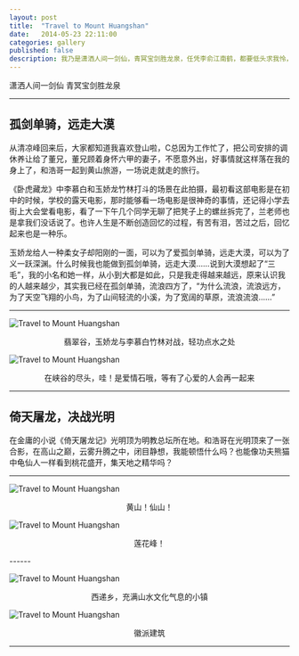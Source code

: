 ```yaml
---
layout: post
title:  "Travel to Mount Huangshan"
date:   2014-05-23 22:11:00
categories: gallery
published: false
description: 我乃是潇洒人间一剑仙，青冥宝剑胜龙泉，任凭李俞江南鹤，都要低头求我怜，沙漠飞来一条龙，神来无影去无踪，今朝踏破峨嵋顶，明日拔去武当峰。
---
```


<span class="post__tag--blue">潇洒人间一剑仙</span>
<span class="post__tag">青冥宝剑胜龙泉</span>

------

## 孤剑单骑，远走大漠

从清凉峰回来后，大家都知道我喜欢登山啦，C总因为工作忙了，把公司安排的调休养让给了董兄，董兄顾着身怀六甲的妻子，不愿意外出，好事情就这样落在我的身上了，和浩哥一起到黄山旅游，一场说走就走的旅行。

《卧虎藏龙》中李慕白和玉娇龙竹林打斗的场景在此拍摄，最初看这部电影是在初中的时候，学校的露天电影，那时能够看一场电影是很神奇的事情，还记得小学去街上大会堂看电影，看了一下午几个同学无聊了把凳子上的螺丝拆完了，兰老师也是拿我们没话说了。也许人生是不断创造回忆的过程，有苦有泪，苦过之后，回忆起来也是一种乐。

玉娇龙给人一种柔女子却阳刚的一面，可以为了爱孤剑单骑，远走大漠，可以为了义一跃深渊。什么时候我也能做到孤剑单骑，远走大漠……说到大漠想起了“三毛”，我的小名和她一样，从小到大都是如此，只是我走得越来越远，原来认识我的人越来越少，其实我已经在孤剑单骑，流浪四方了，“为什么流浪，流浪远方，为了天空飞翔的小鸟，为了山间轻流的小溪，为了宽阔的草原，流浪流浪……”

------

![Travel to Mount Huangshan]({{site.imgurl}}/huangshan/01_zpsza5jp1br.jpg)

<p align="center">翡翠谷，玉娇龙与李慕白竹林对战，轻功点水之处</p>

![Travel to Mount Huangshan]({{site.imgurl}}/huangshan/02_zpspmbpwdia.jpg)

<p align="center">在峡谷的尽头，哇！是爱情石哦，等有了心爱的人会再一起来</p>

------

## 倚天屠龙，决战光明

在金庸的小说《倚天屠龙记》光明顶为明教总坛所在地。和浩哥在光明顶来了一张合影，在高山之巅，云雾升腾之中，闭目静想，我能顿悟什么吗？也能像功夫熊猫中龟仙人一样看到桃花盛开，集天地之精华吗？

------
![Travel to Mount Huangshan]({{site.imgurl}}/huangshan/03_zpstlsylifr.jpg)

<p align="center">黄山！仙山！</p>

![Travel to Mount Huangshan]({{site.imgurl}}/huangshan/04_zps31tklx9i.jpg)

<p align="center">莲花峰！</p>
------

![Travel to Mount Huangshan]({{site.imgurl}}/huangshan/05_zpswkdggavn.jpg)

<p align="center">西递乡，充满山水文化气息的小镇</p>

![Travel to Mount Huangshan]({{site.imgurl}}/huangshan/06_zpsdb52myvr.jpg)

<p align="center">徽派建筑</p>

------
